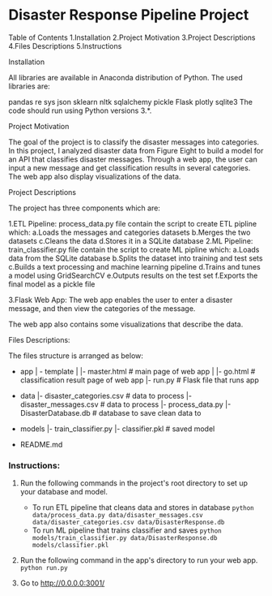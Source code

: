 # Disaster Response Pipeline Project

Table of Contents
 1.Installation
 2.Project Motivation
 3.Project Descriptions
 4.Files Descriptions
 5.Instructions

Installation

All libraries are available in Anaconda distribution of Python. The used libraries are:

pandas
re
sys
json
sklearn
nltk
sqlalchemy
pickle
Flask
plotly
sqlite3
The code should run using Python versions 3.*.

Project Motivation

The goal of the project is to classify the disaster messages into categories. In this project, I analyzed disaster data from Figure Eight to build a model for an API that classifies disaster messages. Through a web app, the user can input a new message and get classification results in several categories. The web app also display visualizations of the data.

Project Descriptions

The project has three components which are:

1.ETL Pipeline: process_data.py file contain the script to create ETL pipline which:
    a.Loads the messages and categories datasets
    b.Merges the two datasets
    c.Cleans the data
    d.Stores it in a SQLite database
2.ML Pipeline: train_classifier.py file contain the script to create ML pipline which:
    a.Loads data from the SQLite database
    b.Splits the dataset into training and test sets
    c.Builds a text processing and machine learning pipeline
    d.Trains and tunes a model using GridSearchCV
    e.Outputs results on the test set
    f.Exports the final model as a pickle file
    
3.Flask Web App: The web app enables the user to enter a disaster message, and then view the categories of the message.

The web app also contains some visualizations that describe the data.

Files Descriptions:

The files structure is arranged as below:

- app
| - template
| |- master.html  # main page of web app
| |- go.html  # classification result page of web app
|- run.py  # Flask file that runs app

- data
|- disaster_categories.csv  # data to process 
|- disaster_messages.csv  # data to process
|- process_data.py
|- DisasterDatabase.db   # database to save clean data to

- models
|- train_classifier.py
|- classifier.pkl  # saved model 

- README.md

### Instructions:
1. Run the following commands in the project's root directory to set up your database and model.

    - To run ETL pipeline that cleans data and stores in database
        `python data/process_data.py data/disaster_messages.csv data/disaster_categories.csv data/DisasterResponse.db`
    - To run ML pipeline that trains classifier and saves
        `python models/train_classifier.py data/DisasterResponse.db models/classifier.pkl`

2. Run the following command in the app's directory to run your web app.
    `python run.py`

3. Go to http://0.0.0.0:3001/
